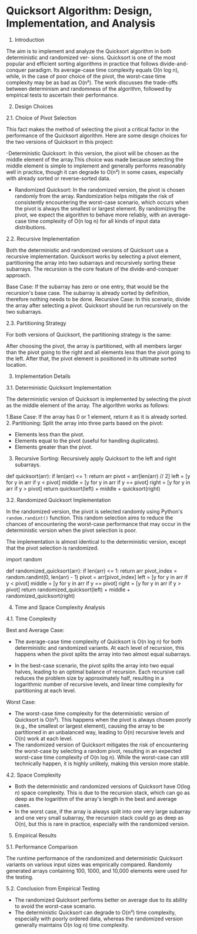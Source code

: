 # Quicksort Algorithm: Design, Implementation, and Analysis

1. Introduction

The aim is to implement and analyze the Quicksort algorithm in both deterministic and randomized ver- sions. Quicksort is one of the most popular and efficient sorting algorithms in practice that follows divide-and-conquer paradigm. Its average-case time complexity equals O(n log n), while, in the case of poor choice of the pivot, the worst-case time complexity may be as bad as O(n²). The work discusses the trade-offs between determinism and randomness of the algorithm, followed by empirical tests to ascertain their performance.


 2. Design Choices

2.1. Choice of Pivot Selection

This fact makes the method of selecting the pivot a critical factor in the performance of the Quicksort algorithm. Here are some design choices for the two versions of Quicksort in this project:

-Deterministic Quicksort: In this version, the pivot will be chosen as the middle element of the array.This choice was made because selecting the middle element is simple to implement and generally performs reasonably well in practice, though it can degrade to O(n²) in some cases, especially with already sorted or reverse-sorted data.

- Randomized Quicksort: In the randomized version, the pivot is chosen randomly from the array. Randomization helps mitigate the risk of consistently encountering the worst-case scenario, which occurs when the pivot is always the smallest or largest element. By randomizing the pivot, we expect the algorithm to behave more reliably, with an average-case time complexity of O(n log n) for all kinds of input data distributions.

2.2. Recursive Implementation

Both the deterministic and randomized versions of Quicksort use a recursive implementation. Quicksort works by selecting a pivot element, partitioning the array into two subarrays  and recursively sorting these subarrays. The recursion is the core feature of the divide-and-conquer approach.

Base Case: If the subarray has zero or one entry, that would be the recursion's base case. The subarray is already sorted by definition, therefore nothing needs to be done.
Recursive Case: In this scenario, divide the array after selecting a pivot. Quicksort should be run recursively on the two subarrays.


2.3. Partitioning Strategy

For both versions of Quicksort, the partitioning strategy is the same:

 After choosing the pivot, the array is partitioned, with all members larger than the pivot going to the right and all elements less than the pivot going to the left. After that, the pivot element is positioned in its ultimate sorted location. 

 3. Implementation Details

3.1. Deterministic Quicksort Implementation

The deterministic version of Quicksort is implemented by selecting the pivot as the middle element of the array. The algorithm works as follows:

1.Base Case: If the array has 0 or 1 element, return it as it is already sorted.
2. Partitioning: Split the array into three parts based on the pivot:
   - Elements less than the pivot.
   - Elements equal to the pivot (useful for handling duplicates).
   - Elements greater than the pivot.
3. Recursive Sorting: Recursively apply Quicksort to the left and right subarrays.

def quicksort(arr):
    if len(arr) <= 1:
        return arr
    pivot = arr[len(arr) // 2]
    left = [y for y in arr if y < pivot]
    middle = [y for y in arr if y == pivot]
    right = [y for y in arr if y > pivot]
    return quicksort(left) + middle + quicksort(right)

3.2. Randomized Quicksort Implementation

In the randomized version, the pivot is selected randomly using Python's `random.randint()` function. This random selection aims to reduce the chances of encountering the worst-case performance that may occur in the deterministic version when the pivot selection is poor.

The implementation is almost identical to the deterministic version, except that the pivot selection is randomized.


import random

def randomized_quicksort(arr):
    if len(arr) <= 1:
        return arr
    pivot_index = random.randint(0, len(arr) - 1)
    pivot = arr[pivot_index]
    left = [y for y in arr if y < pivot]
    middle = [y for y in arr if y == pivot]
    right = [y for y in arr if y > pivot]
    return randomized_quicksort(left) + middle + randomized_quicksort(right)


 4. Time and Space Complexity Analysis

 4.1. Time Complexity

Best and Average Case:
- The average-case time complexity of Quicksort is O(n log n) for both deterministic and randomized variants. At each level of recursion, this happens when the pivot splits the array into two almost equal subarrays.

- In the best-case scenario, the pivot splits the array into two equal halves, leading to an optimal balance of recursion. Each recursive call reduces the problem size by approximately half, resulting in a logarithmic number of recursive levels, and linear time complexity for partitioning at each level.

Worst Case:
- The worst-case time complexity for the deterministic version of Quicksort is O(n²). This happens when the pivot is always chosen poorly (e.g., the smallest or largest element), causing the array to be partitioned in an unbalanced way, leading to O(n) recursive levels and O(n) work at each level.
- The randomized version of Quicksort mitigates the risk of encountering the worst-case by selecting a random pivot, resulting in an expected worst-case time complexity of O(n log n). While the worst-case can still technically happen, it is highly unlikely, making this version more stable.

4.2. Space Complexity

- Both the deterministic and randomized versions of Quicksort have O(log n) space complexity. This is due to the recursion stack, which can go as deep as the logarithm of the array's length in the best and average cases.
- In the worst case, if the array is always split into one very large subarray and one very small subarray, the recursion stack could go as deep as O(n), but this is rare in practice, especially with the randomized version.

5. Empirical Results

5.1. Performance Comparison

The runtime performance of the randomized and deterministic Quicksort variants on various input sizes was empirically compared. Randomly generated arrays containing 100, 1000, and 10,000 elements were used for the testing. 


 5.2. Conclusion from Empirical Testing
- The randomized Quicksort performs better on average due to its ability to avoid the worst-case scenario. 
- The deterministic Quicksort can degrade to O(n²) time complexity, especially with poorly ordered data, whereas the randomized version generally maintains O(n log n) time complexity.
